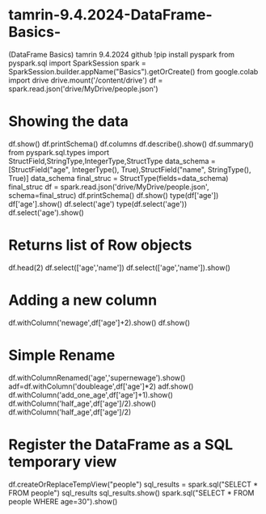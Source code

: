 # tamrin-9.4.2024-DataFrame-Basics-
(DataFrame Basics) tamrin 9.4.2024 github
!pip install pyspark
from pyspark.sql import SparkSession
spark = SparkSession.builder.appName("Basics").getOrCreate()
from google.colab import drive
drive.mount('/content/drive')
df = spark.read.json('drive/MyDrive/people.json')
# Showing the data
df.show()
df.printSchema()
df.columns
df.describe().show()
df.summary()
from pyspark.sql.types import StructField,StringType,IntegerType,StructType
data_schema = [StructField("age", IntegerType(), True),StructField("name", StringType(), True)]
data_schema
final_struc = StructType(fields=data_schema)
final_struc
df = spark.read.json('drive/MyDrive/people.json', schema=final_struc)
df.printSchema()
df.show()
type(df['age'])
df['age'].show()
df.select('age')
type(df.select('age'))
df.select('age').show()
# Returns list of Row objects
df.head(2)
df.select(['age','name'])
df.select(['age','name']).show()
# Adding a new column
df.withColumn('newage',df['age']+2).show()
df.show()
# Simple Rename
df.withColumnRenamed('age','supernewage').show()
adf=df.withColumn('doubleage',df['age']*2)
adf.show()
df.withColumn('add_one_age',df['age']+1).show()
df.withColumn('half_age',df['age']/2).show()
df.withColumn('half_age',df['age']/2)
# Register the DataFrame as a SQL temporary view
df.createOrReplaceTempView("people")
sql_results = spark.sql("SELECT * FROM people")
sql_results
sql_results.show()
spark.sql("SELECT * FROM people WHERE age=30").show()
